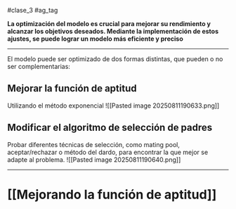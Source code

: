 #clase_3 #ag_tag 

**La optimización del modelo es crucial para mejorar su rendimiento y alcanzar los objetivos deseados. Mediante la implementación de estos ajustes, se puede lograr un modelo más eficiente y preciso**

---

El modelo puede ser optimizado de dos formas distintas, que pueden o no ser complementarias:
## Mejorar la función de aptitud
Utilizando el método exponencial
![[Pasted image 20250811190633.png]]
## Modificar el algoritmo de selección de padres
Probar diferentes técnicas de selección, como mating pool, aceptar/rechazar o método del dardo, para encontrar la que mejor se adapte al problema.
![[Pasted image 20250811190640.png]]

---
# [[Mejorando la función de aptitud]]